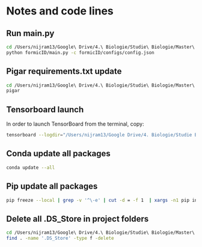 # Notes and code lines

## Run main.py
```sh
cd /Users/nijram13/Google\ Drive/4.\ Biologie/Studie\ Biologie/Master\ Year\ 2/Internship\ CNN/8.\ FormicID/FormicID
python formicID/main.py -c formicID/configs/config.json
```

## Pigar requirements.txt update
```sh
cd /Users/nijram13/Google\ Drive/4.\ Biologie/Studie\ Biologie/Master\ Year\ 2/Internship\ CNN/8.\ FormicID/FormicID
pigar
```

## Tensorboard launch
In order to launch TensorBoard from the terminal, copy:
```sh
tensorboard --logdir="/Users/nijram13/Google Drive/4. Biologie/Studie Biologie/Master Year 2/Internship CNN/8. FormicID/FormicID/graphs/logs"
```

## Conda update all packages
```sh
conda update --all
```

## Pip update all packages
```sh
pip freeze --local | grep -v '^\-e' | cut -d = -f 1  | xargs -n1 pip install -U
```

## Delete all .DS_Store in project folders

```sh
cd /Users/nijram13/Google\ Drive/4.\ Biologie/Studie\ Biologie/Master\ Year\ 2/Internship\ CNN/8.\ FormicID/FormicID
find . -name '.DS_Store' -type f -delete
```
